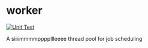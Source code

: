 # worker
[![Unit Test](https://github.com/nnishant776/worker/actions/workflows/ci.yml/badge.svg)](https://github.com/nnishant776/worker/actions/workflows/ci.yml)

A siiiimmmmppppllleeee thread pool for job scheduling
